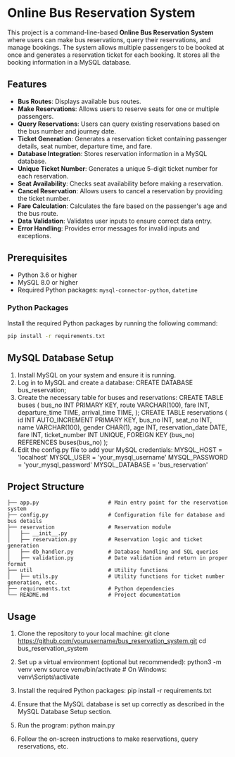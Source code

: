 # Online Bus Reservation System

This project is a command-line-based **Online Bus Reservation System** where users can make bus reservations, query their reservations, and manage bookings. The system allows multiple passengers to be booked at once and generates a reservation ticket for each booking. It stores all the booking information in a MySQL database.

## Features
- **Bus Routes**: Displays available bus routes.
- **Make Reservations**: Allows users to reserve seats for one or multiple passengers.
- **Query Reservations**: Users can query existing reservations based on the bus number and journey date.
- **Ticket Generation**: Generates a reservation ticket containing passenger details, seat number, departure time, and fare.
- **Database Integration**: Stores reservation information in a MySQL database.
- **Unique Ticket Number**: Generates a unique 5-digit ticket number for each reservation.
- **Seat Availability**: Checks seat availability before making a reservation.
- **Cancel Reservation**: Allows users to cancel a reservation by providing the ticket number.
- **Fare Calculation**: Calculates the fare based on the passenger's age and the bus route.
- **Data Validation**: Validates user inputs to ensure correct data entry.
- **Error Handling**: Provides error messages for invalid inputs and exceptions.

## Prerequisites
- Python 3.6 or higher
- MySQL 8.0 or higher
- Required Python packages: `mysql-connector-python`, `datetime`

### Python Packages
Install the required Python packages by running the following command:
```bash
pip install -r requirements.txt
```
## MySQL Database Setup
1. Install MySQL on your system and ensure it is running.
2. Log in to MySQL and create a database:
    CREATE DATABASE bus_reservation;
3. Create the necessary table for buses and reservations:
    CREATE TABLE buses (
        bus_no INT PRIMARY KEY,
        route VARCHAR(100),
        fare INT,
        departure_time TIME,
        arrival_time TIME,
    );
    CREATE TABLE reservations (
        id INT AUTO_INCREMENT PRIMARY KEY,
        bus_no INT,
        seat_no INT,
        name VARCHAR(100),
        gender CHAR(1),
        age INT,
        reservation_date DATE,
        fare INT,
        ticket_number INT UNIQUE,
        FOREIGN KEY (bus_no) REFERENCES buses(bus_no)
    );
4. Edit the config.py file to add your MySQL credentials:
    MYSQL_HOST = 'localhost'
    MYSQL_USER = 'your_mysql_username'
    MYSQL_PASSWORD = 'your_mysql_password'
    MYSQL_DATABASE = 'bus_reservation'

## Project Structure
```
├── app.py                      # Main entry point for the reservation system
├── config.py                   # Configuration file for database and bus details
├── reservation                 # Reservation module
│   ├── __init__.py
│   ├── reservation.py          # Reservation logic and ticket generation
│   ├── db_handler.py           # Database handling and SQL queries
│   ├── validation.py           # Date validation and return in proper format
├── util                        # Utility functions
│   ├── utils.py                # Utility functions for ticket number generation, etc.
├── requirements.txt            # Python dependencies
└── README.md                   # Project documentation
```
## Usage
1. Clone the repository to your local machine:
    git clone https://github.com/yourusername/bus_reservation_system.git
    cd bus_reservation_system
2. Set up a virtual environment (optional but recommended):
    python3 -m venv venv
    source venv/bin/activate  # On Windows: venv\Scripts\activate
3. Install the required Python packages:
    pip install -r requirements.txt
4. Ensure that the MySQL database is set up correctly as described in the MySQL Database Setup section.

5. Run the program:
    python main.py
6. Follow the on-screen instructions to make reservations, query reservations, etc.
